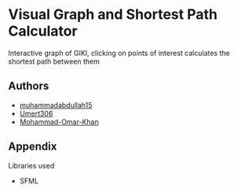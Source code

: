 
# Visual Graph and Shortest Path Calculator

Interactive graph of GIKI, clicking on points of interest calculates the shortest path between them
## Authors

- [muhammadabdullah15](https://github.com/muhammadabdullah15)
- [Umert306](https://github.com/Umert306)
- [Mohammad-Omar-Khan](https://github.com/Mohammad-Omar-Khan)
## Appendix

Libraries used
- SFML

